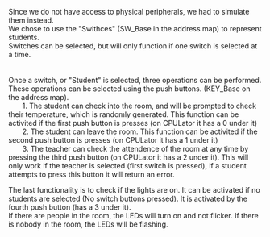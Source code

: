 Since we do not have access to physical peripherals, we had to simulate them instead.
<br/>
We chose to use the "Swithces" (SW_Base in the address map) to represent students.  <br/>
Switches can be selected, but will only function if one switch is selected at a time.
<br/><br/><br/>
Once a switch, or "Student" is selected, three operations can be performed.  These operations can be selected using the push buttons. (KEY_Base on the address map).<br/>
  &nbsp;&nbsp;&nbsp;&nbsp;&nbsp;&nbsp;  1. The student can check into the room, and will be prompted to check their temperature, which is randomly generated.  This function can be activited if the first push button is presses (on CPULator it has a 0 under it)<br/>
   &nbsp;&nbsp;&nbsp;&nbsp;&nbsp;&nbsp; 2. The student can leave the room.  This function can be activited if the second push button is presses (on CPULator it has a 1 under it)<br/>
    &nbsp;&nbsp;&nbsp;&nbsp;&nbsp;&nbsp; 3. The teacher can check the attendence of the room at any time by pressing the third push button (on CPULator it has a 2 under it). This will only work if the teacher is selected (first switch is pressed), if a student attempts to press this button it will return an error.
   <br/>

The last functionality is to check if the lights are on.  It can be activated if no students are selected (No switch buttons pressed).  It is activated by the fourth push button (has a 3 under it).  <br/>
If there are people in the room, the LEDs will turn on and not flicker.  If there is nobody in the room, the LEDs will be flashing.<br/>

